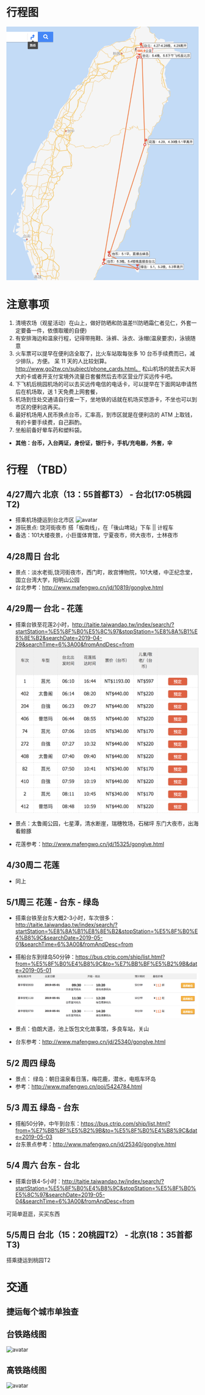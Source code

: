 # 行程图
![avatar](https://github.com/zuyangyang/happy_taiwan/blob/master/final.png)


# 注意事项
1. 清境农场（观星活动）在山上，做好防晒和防温差!!(防晒霜仁者见仁，外套一定要备一件，依偎取暖的自便)
2. 有安排海边和温泉行程，记得带拖鞋、泳裤、泳衣、泳帽(温泉要求)，泳镜随意
3. 火车票可以提早在便利店全取了，比火车站取每张多 10 台币手续费而已，减少排队，方便。
呆 11 天的人比较划算。http://www.go2tw.cn/subject/phone_cards.html。
松山机场的就去买大哥大的卡或者开支付宝境外流量日套餐然后去市区营业厅买远传卡吧。
4. 下飞机后桃园机场的可以去买远传电信的电话卡，可以提早在下面网站申请然后在机场取，送 1 天免费上网套餐，
5. 机场到住处交通请自行查一下，坐地铁的话就在机场买悠游卡，不坐也可以到市区的便利店再买。
6. 最好机场用人民币换点台币，汇率高，到市区就是在便利店的 ATM 上取钱，有的卡要手续费，自己斟酌。
7. 坐船前备好晕车药和塑料袋。

* **其他：台币，入台两证，身份证，银行卡，手机/充电器，外套，伞**


# 行程 （TBD）

## 4/27周六 北京（13：55首都T3） - 台北(17:05桃园T2)
* 搭乘机场捷运到台北市区
![avatar](http://p3-q.mafengwo.net/s12/M00/BF/69/wKgED1usj3mATLWsAAYZwzFUjQc123.png?imageView2%2F2%2Fw%2F2000%2Fh%2F600%2Fq%2F90)
* 游玩景点: 饶河街夜市
搭「板南线」，在「後山埤站」下车 || 计程车
* 备选：101大楼夜景，小巨蛋体育馆，宁夏夜市，师大夜市，士林夜市

## 4/28周日 台北 
* 景点：淡水老街,饶河街夜市，西门町，故宫博物院，101大楼，中正纪念堂，国立台湾大学，阳明山公园
* 台北参考：http://www.mafengwo.cn/jd/10819/gonglve.html

## 4/29周一 台北 - 花莲
* 搭乘台铁至花莲2小时，http://taitie.taiwandao.tw/index/search/?startStation=%E5%8F%B0%E5%8C%97&stopStation=%E8%8A%B1%E8%8E%B2&searchDate=2019-04-29&searchTime=6%3A00&fromAndDesc=from
![avatar](https://github.com/zuyangyang/happy_taiwan/blob/master/%E5%8F%B0%E5%8C%97%E5%88%B0%E8%8A%B1%E8%8E%B2.png)

* 景点：太鲁阁公园，七星潭，清水断崖，瑞穗牧场，石梯坪
东门大夜市，出海看鲸豚
* 花莲参考：http://www.mafengwo.cn/jd/15325/gonglve.html

## 4/30周二 花莲

* 同上

## 5/1周三 花莲 - 台东 - 绿岛
* 搭乘台铁至台东大概2-3小时，车次很多： http://taitie.taiwandao.tw/index/search/?startStation=%E8%8A%B1%E8%8E%B2&stopStation=%E5%8F%B0%E4%B8%9C&searchDate=2019-05-01&searchTime=6%3A00&fromAndDesc=from
* 搭船台东到绿岛50分钟：https://bus.ctrip.com/ship/list.html?from=%E5%8F%B0%E4%B8%9C&to=%E7%BB%BF%E5%B2%9B&date=2019-05-01
![avatar](https://github.com/zuyangyang/happy_taiwan/blob/master/%E5%8F%B0%E4%B8%9C%E5%88%B0%E7%BB%BF%E5%B2%9B.png)

* 景点：伯朗大道，池上饭包文化故事馆，多良车站，关山
* 台东参考：http://www.mafengwo.cn/jd/25340/gonglve.html

## 5/2 周四 绿岛
* 景点： 绿岛：朝日温泉看日落，梅花鹿，潜水，电瓶车环岛
* 参考：http://www.mafengwo.cn/poi/5424784.html

## 5/3 周五 绿岛 - 台东
* 搭船50分钟，中午到台东：https://bus.ctrip.com/ship/list.html?from=%E7%BB%BF%E5%B2%9B&to=%E5%8F%B0%E4%B8%9C&date=2019-05-03
* 台东景点参考：http://www.mafengwo.cn/jd/25340/gonglve.html

## 5/4 周六 台东 - 台北
* 搭乘台铁4-5小时：http://taitie.taiwandao.tw/index/search/?startStation=%E5%8F%B0%E4%B8%9C&stopStation=%E5%8F%B0%E5%8C%97&searchDate=2019-05-04&searchTime=6%3A00&fromAndDesc=from

可简单逛逛，买买东西


## 5/5周日 台北（15：20桃园T2） - 北京(18：35首都T3)
搭乘捷运到桃园T2

# 交通
## 捷运每个城市单独查
## 台铁路线图
![avatar](http://static.taiwandao.tw//uploads/images/20151216/1450244471375390.jpg)
## 高铁路线图
![avatar](https://gss0.bdstatic.com/94o3dSag_xI4khGkpoWK1HF6hhy/baike/c0%3Dbaike150%2C5%2C5%2C150%2C50/sign=d1278d8963061d95694b3f6a1a9d61b4/0b46f21fbe096b638e02aae101338744ebf8ac6c.jpg)


